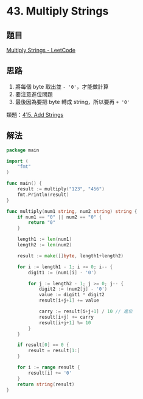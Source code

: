 # 43. Multiply Strings

## 題目

[Multiply Strings - LeetCode](https://leetcode.com/problems/multiply-strings/)

## 思路

1. 將每個 byte 取出並 `- '0'`，才能做計算
2. 要注意進位問題
3. 最後因為要把 byte 轉成 string，所以要再 `+ '0'`

類題：[415. Add Strings](../../String/415.Add-Strings)

## 解法

```go
package main

import (
	"fmt"
)

func main() {
	result := multiply("123", "456")
	fmt.Println(result)
}

func multiply(num1 string, num2 string) string {
	if num1 == "0" || num2 == "0" {
		return "0"
	}

	length1 := len(num1)
	length2 := len(num2)

	result := make([]byte, length1+length2)

	for i := length1 - 1; i >= 0; i-- {
		digit1 := (num1[i] - '0')

		for j := length2 - 1; j >= 0; j-- {
			digit2 := (num2[j] - '0')
			value := digit1 * digit2
			result[i+j+1] += value

			carry := result[i+j+1] / 10 // 進位
			result[i+j] += carry
			result[i+j+1] %= 10
		}
	}

	if result[0] == 0 {
		result = result[1:]
	}

	for i := range result {
		result[i] += '0'
	}
	return string(result)
}
```
